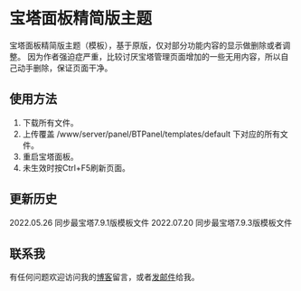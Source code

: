 # 宝塔面板精简版主题
宝塔面板精简版主题（模板），基于原版，仅对部分功能内容的显示做删除或者调整。
因为作者强迫症严重，比较讨厌宝塔管理页面增加的一些无用内容，所以自己动手删除，保证页面干净。

## 使用方法
1. 下载所有文件。
2. 上传覆盖 /www/server/panel/BTPanel/templates/default 下对应的所有文件。
3. 重启宝塔面板。
4. 未生效时按Ctrl+F5刷新页面。

## 更新历史
2022.05.26 同步最宝塔7.9.1版模板文件
2022.07.20 同步最宝塔7.9.3版模板文件

## 联系我
有任何问题欢迎访问我的[博客](https://hu86.cc/)留言，或者[发邮件](mailto:admin@hu86.cc)给我。